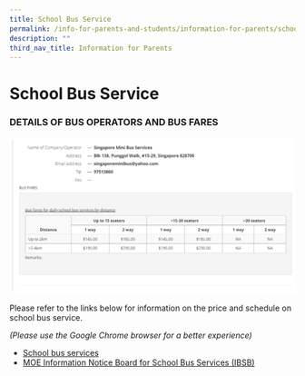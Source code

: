 ```yaml
---
title: School Bus Service
permalink: /info-for-parents-and-students/information-for-parents/school-bus-service/
description: ""
third_nav_title: Information for Parents
---
```

# **School Bus Service**

###  DETAILS OF BUS OPERATORS AND BUS FARES

![Rates for school bus](/images/school-bus-2023.png)

Please refer to the links below for information on the price and schedule on school bus service.

_(Please use the Google Chrome browser for a better experience)_  

* [School bus services](https://www.moe.gov.sg/school-bus-services)  
* [MOE Information Notice Board for School Bus Services (IBSB)](https://schadmsvc.moe.gov.sg/moeibsb/IbsbSchoolBusServices.aspx) 